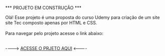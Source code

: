 *** PROJETO EM CONSTRUÇÃO ***

Olá! Esse projeto é uma proposta do curso Udemy para criação de um site site Tec composto apenas por HTML e CSS. <br>
<br>
Para navegar pelo projeto acesse o link abaixo: <br><br>

<p> ----> <a href="https://agathalima.github.io/Projeto_TecBlog_HTML_CSS_Udemy/">ACESSE O PRJETO AQUI</a> <---- </P>
